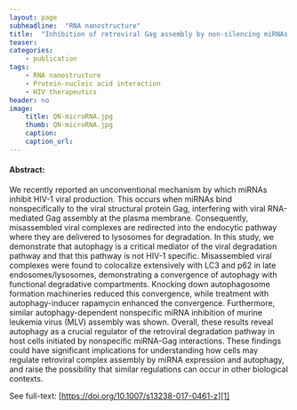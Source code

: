 ```yaml
---
layout: page
subheadline:  "RNA nanostructure"
title:  "Inhibition of retroviral Gag assembly by non-silencing miRNAs promotes autophagic viral degradation"
teaser: 
categories:
    - publication
tags:
    - RNA nanostructure
    - Protein-nucleic acid interaction
    - HIV therapeutics
header: no
image:
    title: QN-microRNA.jpg
    thumb: QN-microRNA.jpg
    caption: 
    caption_url: 
---
```



#### Abstract:

We recently reported an unconventional mechanism by which miRNAs inhibit HIV-1 viral production. This occurs when miRNAs bind nonspecifically to the viral structural protein Gag, interfering with viral RNA-mediated Gag assembly at the plasma membrane. Consequently, misassembled viral complexes are redirected into the endocytic pathway where they are delivered to lysosomes for degradation. In this study, we demonstrate that autophagy is a critical mediator of the viral degradation pathway and that this pathway is not HIV-1 specific. Misassembled viral complexes were found to colocalize extensively with LC3 and p62 in late endosomes/lysosomes, demonstrating a convergence of autophagy with functional degradative compartments. Knocking down autophagosome formation machineries reduced this convergence, while treatment with autophagy-inducer rapamycin enhanced the convergence. Furthermore, similar autophagy-dependent nonspecific miRNA inhibition of murine leukemia virus (MLV) assembly was shown. Overall, these results reveal autophagy as a crucial regulator of the retroviral degradation pathway in host cells initiated by nonspecific miRNA-Gag interactions. These findings could have significant implications for understanding how cells may regulate retroviral complex assembly by miRNA expression and autophagy, and raise the possibility that similar regulations can occur in other biological contexts.

See full-text: [https://doi.org/10.1007/s13238-017-0461-z][1]

 [1]: https://doi.org/10.1007/s13238-017-0461-z